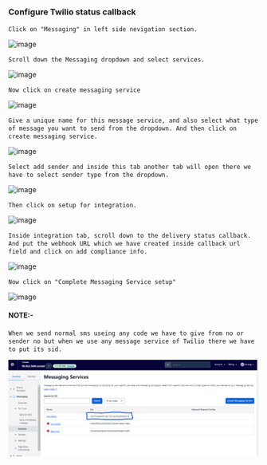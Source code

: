 ### Configure Twilio status callback

```
Click on "Messaging" in left side nevigation section.
```
![image](https://github.com/gic-anurag/twilio-webhook/assets/89963141/57a3f0ed-e10a-42fb-b6c0-7686c699d3cf)


```
Scroll down the Messaging dropdown and select services.
```
![image](https://github.com/gic-anurag/twilio-webhook/assets/89963141/2882367b-b57e-451f-8215-74a7c5551c3f)


```
Now click on create messaging service
```
![image](https://github.com/gic-anurag/twilio-webhook/assets/89963141/be8e85f8-1f8d-4719-bfea-918e9d33519a)


```
Give a unique name for this message service, and also select what type of message you want to send from the dropdown. And then click on create messaging service.
```
![image](https://github.com/gic-anurag/twilio-webhook/assets/89963141/cd7e5384-210e-4bab-a4e6-1ba51f9456d4)


```
Select add sender and inside this tab another tab will open there we have to select sender type from the dropdown.
```
![image](https://github.com/gic-anurag/twilio-webhook/assets/89963141/a5cb39ae-f246-4588-8b10-ce85ecfd0d13)


```
Then click on setup for integration.
```
![image](https://github.com/gic-anurag/twilio-webhook/assets/89963141/a2850e08-e283-4a5b-a99d-463c0aae048f)


```
Inside integration tab, scroll down to the delivery status callback. And put the webhook URL which we have created inside callback url field and click on add compliance info.
```
![image](https://github.com/gic-anurag/twilio-webhook/assets/89963141/f7fcf16d-217e-4865-b2d1-bdab1ba3b7c5)


```
Now click on "Complete Messaging Service setup"
```
![image](https://github.com/gic-anurag/twilio-webhook/assets/89963141/7c4652ac-4c03-48df-99f4-5a6d00172e97)


#### NOTE:-
```
When we send normal sms useing any code we have to give from no or sender no but when we use any message service of Twilio there we have to put its sid.
```
![Alt text](image-8.png) 
